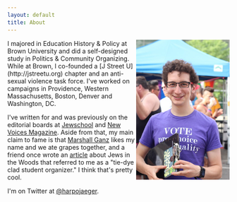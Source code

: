 ```yaml
---
layout: default
title: About
---
```

<div style="float:right;width:42%;"><img alt="Harpo at Denver PrideFest 2014, canvassing for NARAL Pro-Choice Colorado" src="/assets/media/jekyll/images/2014-08-21/me.jpg" /></div>
I majored in Education History & Policy at Brown University and did a self-designed study in Politics & Community Organizing.  While at Brown, I co-founded a [J Street U](http://jstreetu.org) chapter and an anti-sexual violence task force.  I've worked on campaigns in Providence, Western Massachusetts, Boston, Denver and Washington, DC.

I've written for and was previously on the editorial boards at [Jewschool](http://jewschool.com) and [New Voices Magazine](http:///newvoicesmag.org).  Aside from that, my main claim to fame is that [Marshall Ganz](http://marshallganz.com/) likes my name and we ate grapes together, and a friend once wrote an [article](http://www.tabletmag.com/jewish-life-and-religion/98657/an-outsider-in-the-woods) about Jews in the Woods that referred to me as a "tie-dye clad student organizer."  I think that's pretty cool.

I'm on Twitter at [@harpojaeger](http://twitter.com/harpojaeger).